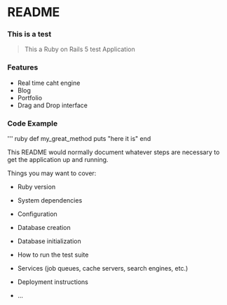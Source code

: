 # README

### This is a test

> This a Ruby on Rails 5 test Application

### Features

- Real time caht engine
- Blog
- Portfolio
- Drag and Drop interface

### Code Example

''' ruby
def my_great_method
  puts "here it is"
end


This README would normally document whatever steps are necessary to get the
application up and running.

Things you may want to cover:

* Ruby version

* System dependencies

* Configuration

* Database creation

* Database initialization

* How to run the test suite

* Services (job queues, cache servers, search engines, etc.)

* Deployment instructions

* ...
